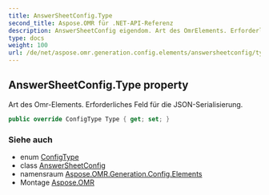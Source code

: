 ```yaml
---
title: AnswerSheetConfig.Type
second_title: Aspose.OMR für .NET-API-Referenz
description: AnswerSheetConfig eigendom. Art des OmrElements. Erforderliches Feld für die JSONSerialisierung.
type: docs
weight: 100
url: /de/net/aspose.omr.generation.config.elements/answersheetconfig/type/
---
```

## AnswerSheetConfig.Type property

Art des Omr-Elements. Erforderliches Feld für die JSON-Serialisierung.

```csharp
public override ConfigType Type { get; set; }
```

### Siehe auch

* enum [ConfigType](../../../aspose.omr.generation.config.enums/configtype/)
* class [AnswerSheetConfig](../)
* namensraum [Aspose.OMR.Generation.Config.Elements](../../answersheetconfig/)
* Montage [Aspose.OMR](../../../)


